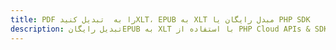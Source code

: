 ---title: PDF را به  تبدیل کنیدXLT، EPUB به XLT مبدل رایگان یا PHP SDKdescription: تبدیل رایگانEPUB به XLT با استفاده از PHP Cloud APIs & SDK همچنین اسناد PDF را در Cloud ایجاد، ویرایش و رندر کنید.---